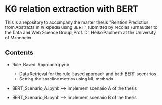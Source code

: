 # KG relation extraction with BERT

This is a repository to accompany the master thesis "Relation Prediction from Abstracts
in Wikipedia using BERT" submitted by Nicolas Fürhaupter to the Data and Web Science Group, Prof. Dr. Heiko Paulheim at the University of Mannheim.

## Contents

* Rule_Based_Approach.ipynb
  * Data Retrieval for the rule-based approach and both BERT scenarios
  * Setting the baseline metrics using ML methods

* BERT_Scenario_A.ipynb --> Implement scenario A of the thesis

* BERT_Scenario_B.ipynb --> Implement scenario B of the thesis
